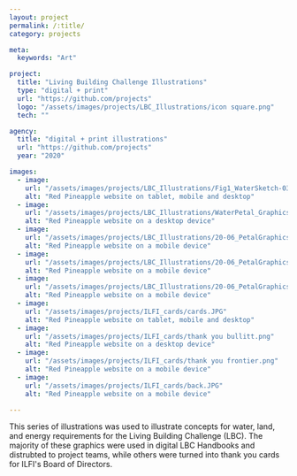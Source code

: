 ```yaml
---
layout: project
permalink: /:title/
category: projects

meta:
  keywords: "Art"

project:
  title: "Living Building Challenge Illustrations"
  type: "digital + print"
  url: "https://github.com/projects"
  logo: "/assets/images/projects/LBC_Illustrations/icon square.png"
  tech: ""

agency:
  title: "digital + print illustrations"
  url: "https://github.com/projects"
  year: "2020"

images:
  - image:
    url: "/assets/images/projects/LBC_Illustrations/Fig1_WaterSketch-03.png"
    alt: "Red Pineapple website on tablet, mobile and desktop"
  - image:
    url: "/assets/images/projects/LBC_Illustrations/WaterPetal_Graphics_runoff_FIg_5-2.png"
    alt: "Red Pineapple website on a desktop device"
  - image:
    url: "/assets/images/projects/LBC_Illustrations/20-06_PetalGraphics_Rebranded_Fig 5-5.png"
    alt: "Red Pineapple website on a mobile device"
  - image:
    url: "/assets/images/projects/LBC_Illustrations/20-06_PetalGraphics_Rebranded_Fig 8-2.png"
    alt: "Red Pineapple website on a mobile device"   
  - image:
    url: "/assets/images/projects/LBC_Illustrations/20-06_PetalGraphics_Rebranded_Fig 2-1.png"
    alt: "Red Pineapple website on a mobile device"   
  - image:
    url: "/assets/images/projects/ILFI_cards/cards.JPG"
    alt: "Red Pineapple website on tablet, mobile and desktop"
  - image:
    url: "/assets/images/projects/ILFI_cards/thank you bullitt.png"
    alt: "Red Pineapple website on a desktop device"
  - image:
    url: "/assets/images/projects/ILFI_cards/thank you frontier.png"
    alt: "Red Pineapple website on a mobile device"
  - image:
    url: "/assets/images/projects/ILFI_cards/back.JPG"
    alt: "Red Pineapple website on a mobile device"    

---
```

<p>This series of illustrations was used to illustrate concepts for water, land, and energy requirements for the Living Building Challenge (LBC). The majority of these graphics were used in digital LBC Handbooks and distrubted to project teams, while others were turned into thank you cards for ILFI's Board of Directors.</p>